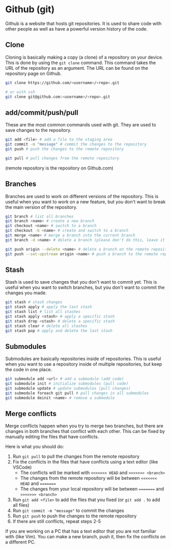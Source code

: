 # Github (git)
Github is a website that hosts git repositories. It is used to share code with other people as well as have a powerful version history of the code.

## Clone
Cloning is basically making a copy (a clone) of a repository on your device. This is done by using the `git clone` command. This command takes the URL of the repository as an argument. The URL can be found on the repository page on Github. 

```bash
git clone https://github.com/<username>/<repo>.git

# or with ssh
git clone git@github.com:<username>/<repo>.git
```

## add/commit/push/pull
These are the most common commands used with git. They are used to save changes to the repository. 

```bash
git add <file> # add a file to the staging area
git commit -m "message" # commit the changes to the repository
git push # push the changes to the remote repository

git pull # pull changes from the remote repository
```
(remote repository is the repository on Github.com)

## Branches
Branches are used to work on different versions of the repository. This is useful when you want to work on a new feature, but you don't want to break the main version of the repository. 

```bash
git branch # list all branches
git branch <name> # create a new branch
git checkout <name> # switch to a branch
git checkout -b <name> # create and switch to a branch
git merge <name> # merge a branch into the current branch
git branch -d <name> # delete a branch (please don't do this, leave it to the repo owner)

git push origin --delete <name> # delete a branch on the remote repository
git push --set-upstream origin <name> # push a branch to the remote repository
```

## Stash
Stash is used to save changes that you don't want to commit yet. This is useful when you want to switch branches, but you don't want to commit the changes you made. 

```bash
git stash # stash changes
git stash apply # apply the last stash
git stash list # list all stashes
git stash apply <stash> # apply a specific stash
git stash drop <stash> # delete a specific stash
git stash clear # delete all stashes
git stash pop # apply and delete the last stash
```

## Submodules
Submodules are basically repositories inside of repositories. This is useful when you want to use a repository inside of multiple repositories, but keep the code in one place. 

```bash
git submodule add <url> # add a submodule (add code)
git submodule init # initialize submodules (pull code)
git submodule update # update submodules (pull changes)
git submodule foreach git pull # pull changes in all submodules
git submodule deinit <name> # remove a submodule
```

## Merge conflicts
Merge conflicts happen when you try to merge two branches, but there are changes in both branches that conflict with each other. This can be fixed by manually editing the files that have conflicts.

Here is what you should do:
1. Run `git pull` to pull the changes from the remote repository
2. Fix the conflicts in the files that have conflicts using a text editor (like VSCode)
    - The conflicts will be marked with `<<<<<<< HEAD` and `>>>>>>> <branch>`
    - The changes from the remote repository will be between `<<<<<<< HEAD` and `=======`
    - The changes from your local repository will be between `=======` and `>>>>>>> <branch>`
3. Run `git add <file>` to add the files that you fixed (or `git add .` to add all files)
4. Run `git commit -m "message"` to commit the changes
5. Run `git push` to push the changes to the remote repository
6. If there are still conflicts, repeat steps 2-5

If you are working on a PC that has a text editor that you are not familiar with (like Vim). You can make a new branch, push it, then fix the conflicts on a different PC.